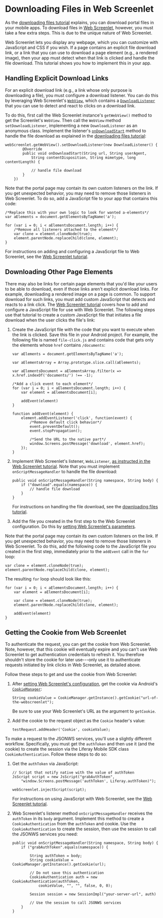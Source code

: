 # Downloading Files in Web Screenlet

As the 
[downloading files tutorial](liferay.com) 
explains, you can download portal files in your mobile apps. To download files 
in 
[Web Screenlet](/develop/tutorials/-/knowledge_base/7-0/rendering-web-pages-in-your-android-app), 
however, you must take a few extra steps. This is due to the unique nature of 
Web Screenlet. 

Web Screenlet lets you display any webpage, which you can customize with 
JavaScript and CSS if you wish. If a page contains an explicit file download 
link, or a link that you can use to download a page element (e.g., a rendered 
image), then your app must detect when that link is clicked and handle the file 
download. This tutorial shows you how to implement this in your app. 

## Handling Explicit Download Links

For an explicit download link (e.g., a link whose only purpose is downloading a 
file), you must configure a download listener. You can do this by leveraging 
Web Screenlet's 
[`WebView`](https://developer.android.com/reference/android/webkit/WebView), 
which contains a 
[`DownloadListener`](https://developer.android.com/reference/android/webkit/DownloadListener) 
that you can use to detect and react to clicks on a download link. 

To do this, first call the Web Screenlet instance's `getWebView()` method to get 
the Screenlet's `WebView`. Then call the `WebView` method `setDownloadListener`, 
implementing a new `DownloadListener` as an anonymous class. Implement the 
listener's 
[`onDownloadStart`](https://developer.android.com/reference/android/webkit/DownloadListener.html#onDownloadStart(java.lang.String,%20java.lang.String,%20java.lang.String,%20java.lang.String,%20long)) 
method to handle the file download as explained in the 
[downloading files tutorial](liferay.com): 

    webScreenlet.getWebView().setDownloadListener(new DownloadListener() {
            @Override
            public void onDownloadStart(String url, String userAgent, 
                String contentDisposition, String mimetype, long contentLength) {

                // handle file download
            }
        })

Note that the portal page may contain its own custom listeners on the link. If 
you get unexpected behavior, you may need to remove those listeners in Web 
Screenlet. To do so, add a JavaScript file to your app that contains this code: 

    /*Replace this with your own logic to look for wanted a-elements*/
    var aElements = document.getElementsByTagName('a');

    for (var i = 0; i < aElementsDocument.length; i++) {
        /*Remove all listeners attached to the element*/
        var clone = element.cloneNode(true);
        element.parentNode.replaceChild(clone, element);
    }

For instructions on adding and configuring a JavaScript file to Web Screenlet, 
see the 
[Web Screenlet tutorial](/develop/tutorials/-/knowledge_base/7-0/rendering-web-pages-in-your-android-app). 

## Downloading Other Page Elements

There may also be links for certain page elements that you'd like your users to 
be able to download, even if those links aren't explicit download links. For 
example, downloading a rendered image on a page is common. To support download 
for such links, you must add custom JavaScript that detects and reacts to a link 
click. The 
[Web Screenlet tutorial](/develop/tutorials/-/knowledge_base/7-0/rendering-web-pages-in-your-android-app) 
covers how to add and configure a JavaScript file for use with Web Screenlet. 
The following steps use that tutorial to create a custom JavaScript file that 
initiates a file download when the user clicks the file's link: 

1.  Create the JavaScript file with the code that you want to execute when the 
    link is clicked. Save this file in your Android project. For example, the 
    following file is named `file-click.js` and contains code that gets only the 
    elements whose `href` contains `/documents`: 

        var aElements = document.getElementsByTagName('a');

        var aElementsArray = Array.prototype.slice.call(aElements);

        var aElementsDocument = aElementsArray.filter(x => x.href.indexOf('documents/') !== -1);

        /*Add a click event to each element*/
        for (var i = 0; i < aElementsDocument.length; i++) {
            var element = aElementsDocument[i];

            addEvent(element)
        }

        function addEvent(element) {
            element.addEventListener('click', function(event) {
                /*Remove default click behavior*/
                event.preventDefault();
                event.stopPropagation();

                /*Send the URL to the native part*/
                window.Screens.postMessage('download', element.href);
            });
        }

2.  Implement Web Screenlet's listener, `WebListener`, 
    [as instructed in the Web Screenlet tutorial](/develop/tutorials/-/knowledge_base/7-0/rendering-web-pages-in-your-android-app#implementing-web-screenlets-listener). 
    Note that you must implement `onScriptMessageHandler` to handle the file 
    download: 

        public void onScriptMessageHandler(String namespace, String body) {
            if ("download".equals(namespace)) {
                // handle file download
            }
        }

    For instructions on handling the file download, see the 
    [downloading files tutorial](liferay.com). 

3.  Add the file you created in the first step to the Web Screenlet 
    configuration. Do this by 
    [setting Web Screenlet's parameters](/develop/tutorials/-/knowledge_base/7-0/rendering-web-pages-in-your-android-app#setting-web-screenlets-parameters).

Note that the portal page may contain its own custom listeners on the link. If 
you get unexpected behavior, you may need to remove those listeners in Web 
Screenlet. To do this, add the following code to the JavaScript file you created 
in the first step, immediately prior to the `addEvent` call in the `for` loop: 

    var clone = element.cloneNode(true);
    element.parentNode.replaceChild(clone, element);

The resulting `for` loop should look like this: 

    for (var i = 0; i < aElementsDocument.length; i++) {
        var element = aElementsDocument[i];

        var clone = element.cloneNode(true);
        element.parentNode.replaceChild(clone, element);

        addEvent(element)
    }

## Getting the Cookie from Web Screenlet

To authenticate the request, you can get the cookie from Web Screenlet. Note, 
however, that this cookie will eventually expire and you can't use Web Screenlet 
to get authentication credentials to refresh it. You therefore shouldn't store 
the cookie for later use---only use it to authenticate requests initiated by 
link clicks in Web Screenlet, as detailed above. 

Follow these steps to get and use the cookie from Web Screenlet: 

1.  After 
    [setting Web Screenlet's configuration](/develop/tutorials/-/knowledge_base/7-0/rendering-web-pages-in-your-android-app#setting-web-screenlets-parameters), 
    get the cookie via Android's 
    [`CookieManager`](https://developer.android.com/reference/android/webkit/CookieManager): 

        String cookieValue = CookieManager.getInstance().getCookie("url-of-the-webscreenlet");

    Be sure to use your Web Screenlet's URL as the argument to `getCookie`. 
    <!-- How will developers know what this URL is? -->

2.  Add the cookie to the request object as the `Cookie` header's value: 

        testRequest.addHeader('Cookie', cookieValue);

To make a request to the JSONWS services, you'll use a slightly different 
workflow. Specifically, you must get the `authToken` and then use it (and the 
cookie) to create the session via the Liferay Mobile SDK class 
`CookieAuthentication`. Follow these steps to do so: 

1.  Get the `authToken` via JavaScript: 

        // Script that notify native with the value of authToken
        JsScript script = new JsScript("grabAuthToken",
            "window.Screens.postMessage('authToken', Liferay.authToken)");

        webScreenlet.injectScript(script);

    For instructions on using JavaScript with Web Screenlet, see the 
    [Web Screenlet tutorial](/develop/tutorials/-/knowledge_base/7-0/rendering-web-pages-in-your-android-app). 

2.  Web Screenlet's listener method `onScriptMessageHandler` receives the 
    `authToken` in its `body` argument. Implement this method to create a 
    `CookieAuthentication` from the `authToken` and cookie. Use the 
    `CookieAuthentication` to create the session, then use the session to call 
    the JSONWS services you need: 

        public void onScriptMessageHandler(String namespace, String body) {
            if ("grabAuthToken".equals(namespace)) {

                String authToken = body;
                String cookieValue = CookieManager.getInstance().getCookie(url);

                // Do not save this authentication
                CookieAuthentication auth = new CookieAuthentication(authToken, 
                    cookieValue, "", "", false, 0, 0);

                Session session = new SessionImpl("your-server-url", auth)

                // Use the session to call JSONWS services
            }
        }
